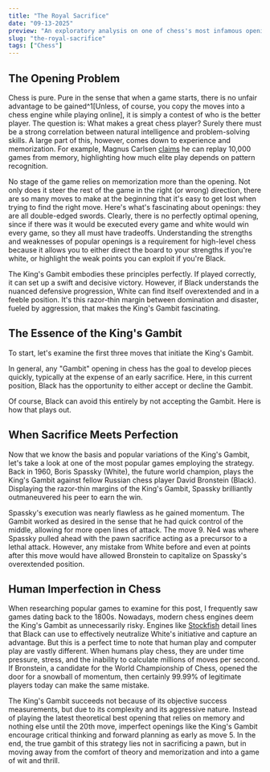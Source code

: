 ```yaml
---
title: "The Royal Sacrifice"
date: "09-13-2025"
preview: "An exploratory analysis on one of chess's most infamous opening sequences"
slug: "the-royal-sacrifice"
tags: ["Chess"]
---
```


## The Opening Problem

Chess is pure. Pure in the sense that when a game starts, there is no unfair advantage to be gained^1[Unless, of course, you copy the moves into a chess engine while playing online], it is simply a contest of who is the better player. The question is: What makes a great chess player? Surely there must be a strong correlation between natural intelligence and problem-solving skills. A large part of this, however, comes down to experience and memorization. For example, Magnus Carlsen [claims](https://www.tiktok.com/@chess_spike/video/7199351967754374406) he can replay 10,000 games from memory, highlighting how much elite play depends on pattern recognition.

No stage of the game relies on memorization more than the opening. Not only does it steer the rest of the game in the right (or wrong) direction, there are so many moves to make at the beginning that it's easy to get lost when trying to find the right move. Here's what's fascinating about openings: they are all double-edged swords. Clearly, there is no perfectly optimal opening, since if there was it would be executed every game and white would win every game, so they all must have tradeoffs. Understanding the strengths and weaknesses of popular openings is a requirement for high-level chess because it allows you to either direct the board to your strengths if you're white, or highlight the weak points you can exploit if you're Black.

The King's Gambit embodies these principles perfectly. If played correctly, it can set up a swift and decisive victory. However, if Black understands the nuanced defensive progression, White can find itself overextended and in a feeble position. It's this razor-thin margin between domination and disaster, fueled by aggression, that makes the King's Gambit fascinating.

## The Essence of the King's Gambit

To start, let's examine the first three moves that initiate the King's Gambit.
<chessdemo opening="kingsGambitBasic"></chessdemo>

In general, any "Gambit" opening in chess has the goal to develop pieces quickly, typically at the expense of an early sacrifice. Here, in this current position, Black has the opportunity to either accept or decline the Gambit.

<chessdemo opening="kingsGambitAccepted"></chessdemo>

Of course, Black can avoid this entirely by not accepting the Gambit. Here is how that plays out.

<chessdemo opening="kingsGambitDeclined"></chessdemo>

## When Sacrifice Meets Perfection

Now that we know the basis and popular variations of the King's Gambit, let's take a look at one of the most popular games employing the strategy. Back in 1960, Boris Spassky (White), the future world champion, plays the King's Gambit against fellow Russian chess player David Bronstein (Black). Displaying the razor-thin margins of the King's Gambit, Spassky brilliantly outmaneuvered his peer to earn the win.

<chessdemo opening="spasskyBronstein1960"></chessdemo>

Spassky's execution was nearly flawless as he gained momentum. The Gambit worked as desired in the sense that he had quick control of the middle, allowing for more open lines of attack. The move $\text{9. Ne4}$ was where Spassky pulled ahead with the pawn sacrifice acting as a precursor to a lethal attack. However, any mistake from White before and even at points after this move would have allowed Bronstein to capitalize on Spassky's overextended position.

## Human Imperfection in Chess

When researching popular games to examine for this post, I frequently saw games dating back to the 1800s. Nowadays, modern chess engines deem the King's Gambit as unnecessarily risky. Engines like [Stockfish](https://github.com/official-stockfish/Stockfish) detail lines that Black can use to effectively neutralize White's initiative and capture an advantage. But this is a perfect time to note that human play and computer play are vastly different. When humans play chess, they are under time pressure, stress, and the inability to calculate millions of moves per second. If Bronstein, a candidate for the World Championship of Chess, opened the door for a snowball of momentum, then certainly 99.99% of legitimate players today can make the same mistake.

The King's Gambit succeeds not because of its objective success measurements, but due to its complexity and its aggressive nature. Instead of playing the latest theoretical best opening that relies on memory and nothing else until the 20th move, imperfect openings like the King's Gambit encourage critical thinking and forward planning as early as move 5. In the end, the true gambit of this strategy lies not in sacrificing a pawn, but in moving away from the comfort of theory and memorization and into a game of wit and thrill.
